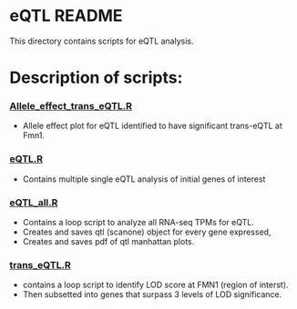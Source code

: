 # eQTL README
This directory contains scripts for eQTL analysis.

# Description of scripts:
### [Allele_effect_trans_eQTL.R](https://github.com/TheJacksonLaboratory/1415-Col4a5xDO-Project/blob/master/RNA_seq/eQTL/Allele_effect_trans_eQTL.R)
* Allele effect plot for eQTL identified to have significant trans-eQTL at Fmn1.

### [eQTL.R](https://github.com/TheJacksonLaboratory/1415-Col4a5xDO-Project/blob/master/RNA_seq/eQTL/eQTL.R)
* Contains multiple single eQTL analysis of initial genes of interest

### [eQTL_all.R](https://github.com/TheJacksonLaboratory/1415-Col4a5xDO-Project/blob/master/RNA_seq/eQTL/eQTL_all.R)
* Contains a loop script to analyze all RNA-seq TPMs for eQTL.
* Creates and saves qtl (scanone) object for every gene expressed,
* Creates and saves pdf of qtl manhattan plots. 

### [trans_eQTL.R](https://github.com/TheJacksonLaboratory/1415-Col4a5xDO-Project/blob/master/RNA_seq/eQTL/trans_eQTL.R)
* contains a loop script to identify LOD score at FMN1 (region of interst).
* Then subsetted into genes that surpass 3 levels of LOD significance. 
